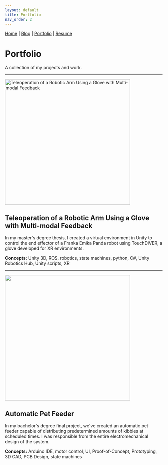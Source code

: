 ```yaml
---
layout: default
title: Portfolio
nav_order: 2
---
```


[Home](/) | [Blog](/blog) | [Portfolio](/portfolio) | [Resume](/resume)

# Portfolio

A collection of my projects and work.

---

<a href="/projects/teleoperation">
  <img src="https://i.imgur.com/https://i.imgur.com/Xui0Uhj.jpg" alt="Teleoperation of a Robotic Arm Using a Glove with Multi-modal Feedback" width="400"/>
</a>

## Teleoperation of a Robotic Arm Using a Glove with Multi-modal Feedback

In my master's degree thesis, I created a virtual environment in Unity to control the end effector of a Franka Emika Panda robot using TouchDIVER, a glove developed for XR environments.

**Concepts:** Unity 3D, ROS, robotics, state machines, python, C#, Unity Robotics Hub, Unity scripts, XR

---

<a href="/portfolio/petfeeder">
  <img src="https://i.imgur.com/aqpu8cv.jpg alt="Project 2" width="400"/>
</a>

## Automatic Pet Feeder

In my bachelor's degree final project, we've created an automatic pet feeder capable of distributing predetermined amounts of kibbles at scheduled times. I was responsible from the entire electromechanical design of the system.

**Concepts:** Arduino IDE, motor control, UI, Proof-of-Concept, Prototyping, 3D CAD, PCB Design, state machines
